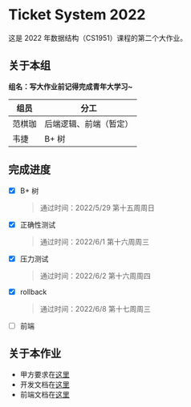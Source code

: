 # Ticket System 2022

这是 2022 年数据结构（CS1951）课程的第二个大作业。

## 关于本组

**组名：写大作业前记得完成青年大学习~**

| 组员   | 分工                   |
| ------ | ---------------------- |
| 范棋珈 | 后端逻辑、前端（暂定） |
| 韦捷   | B+ 树                  |

## 完成进度

- [x] B+ 树

  > 通过时间：2022/5/29 第十五周周日

- [x] 正确性测试

  > 通过时间：2022/6/1 第十六周周三

- [x] 压力测试

  > 通过时间：2022/6/2 第十六周周四

- [x] rollback

  > 通过时间：2022/6/8 第十七周周三

- [ ] 前端

## 关于本作业

- 甲方要求在[这里](https://github.com/ACMClassCourse-2021/TicketSystem/blob/master/README.md)
- 开发文档在[这里](https://github.com/qweryy0566/TicketSystem-2022/blob/master/docs/%E5%BC%80%E5%8F%91%E6%96%87%E6%A1%A3.md)
- 前端文档在[这里](https://github.com/qweryy0566/TicketSystem-2022/blob/master/docs/%E5%89%8D%E7%AB%AF%20%E5%BC%80%E5%8F%91%E6%96%87%E6%A1%A3.md)
